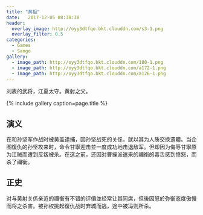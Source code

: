 ```yaml
---
title: "黄祖"
date:   2017-12-05 08:38:38
header:
  overlay_image: http://oyy3dtfqo.bkt.clouddn.com/s3-1.png
  overlay_filter: 0.5
categories:
  - Games
  - Sango
gallery:
  - image_path: http://oyy3dtfqo.bkt.clouddn.com/180-1.png
  - image_path: http://oyy3dtfqo.bkt.clouddn.com/a172-1.png
  - image_path: http://oyy3dtfqo.bkt.clouddn.com/a126-1.png
---
```


刘表的武将，江夏太守。黄射之父。

{% include gallery caption=page.title %}

## 演义

在和孙坚军作战时被黄盖逮捕，因孙坚战死的关係，就以其为人质交换遗體。当企图復仇的孙坚攻来时，命令甘寧迎击並一度成功地击退敌军。但却因为侮辱甘寧原为江贼而遭到反叛被杀。在这之前，还因对曹操派遣来的禰衡的毒舌感到愤怒，而杀了禰衡。

## 正史

对与黄射关係亲近的禰衡有不错的评價並经常让其同席，但後因怒於弥衡态度傲慢而将之杀害。被孙权挑起復仇战时弃城而逃，途中被冯则所杀。